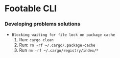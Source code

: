 # Footable CLI

### Developing problems solutions 


- ```Blocking waiting for file lock on package cache```
    1. Run: ```cargo clean```
    2. Run:  ```rm -rf ~/.cargo/.package-cache```
    3. Run ```rm -rf ~/.cargo/registry/index/*```